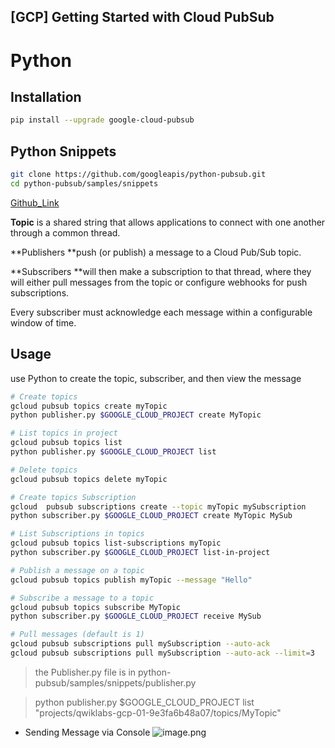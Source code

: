 ## [GCP] Getting Started with Cloud PubSub

# Python

## Installation
```bash
pip install --upgrade google-cloud-pubsub
```

## Python Snippets
```bash
git clone https://github.com/googleapis/python-pubsub.git
cd python-pubsub/samples/snippets
```
[Github_Link](https://github.com/googleapis/python-pubsub/tree/main/samples/snippets)

**Topic** is a shared string that allows applications to connect with one another through a common thread.

**Publishers **push (or publish) a message to a Cloud Pub/Sub topic. 

**Subscribers **will then make a subscription to that thread, where they will either pull messages from the topic or configure webhooks for push subscriptions. 

Every subscriber must acknowledge each message within a configurable window of time.

## Usage
use Python to create the topic, subscriber, and then view the message


```bash
# Create topics
gcloud pubsub topics create myTopic
python publisher.py $GOOGLE_CLOUD_PROJECT create MyTopic

# List topics in project
gcloud pubsub topics list
python publisher.py $GOOGLE_CLOUD_PROJECT list

# Delete topics
gcloud pubsub topics delete myTopic

# Create topics Subscription
gcloud  pubsub subscriptions create --topic myTopic mySubscription
python subscriber.py $GOOGLE_CLOUD_PROJECT create MyTopic MySub

# List Subscriptions in topics
gcloud pubsub topics list-subscriptions myTopic
python subscriber.py $GOOGLE_CLOUD_PROJECT list-in-project

# Publish a message on a topic
gcloud pubsub topics publish myTopic --message "Hello"

# Subscribe a message to a topic
gcloud pubsub topics subscribe MyTopic
python subscriber.py $GOOGLE_CLOUD_PROJECT receive MySub

# Pull messages (default is 1)
gcloud pubsub subscriptions pull mySubscription --auto-ack
gcloud pubsub subscriptions pull mySubscription --auto-ack --limit=3
```
> the Publisher.py file is in python-pubsub/samples/snippets/publisher.py

> python publisher.py $GOOGLE_CLOUD_PROJECT list
> "projects/qwiklabs-gcp-01-9e3fa6b48a07/topics/MyTopic"


- Sending Message via Console
![image.png](https://cdn.hashnode.com/res/hashnode/image/upload/v1646790883228/w9klN2NIx.png)
